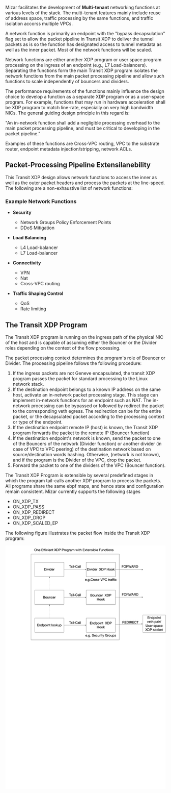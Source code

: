 <!--
SPDX-License-Identifier: MIT
Copyright (c) 2020 The Authors.

Authors: Sherif Abdelwahab <@zasherif>
         Phu Tran          <@phudtran>

Permission is hereby granted, free of charge, to any person obtaining a copy
of this software and associated documentation files (the "Software"), to deal
in the Software without restriction, including without limitation the rights
to use, copy, modify, merge, publish, distribute, sublicense, and/or sell
copies of the Software, and to permit persons to whom the Software is
furnished to do so, subject to the following conditions:The above copyright
notice and this permission notice shall be included in all copies or
substantial portions of the Software.THE SOFTWARE IS PROVIDED "AS IS",
WITHOUT WARRANTY OF ANY KIND, EXPRESS OR IMPLIED, INCLUDING BUT NOT LIMITED
TO THE WARRANTIES OF MERCHANTABILITY, FITNESS FOR A PARTICULAR PURPOSE AND
NONINFRINGEMENT. IN NO EVENT SHALL THE AUTHORS OR COPYRIGHT HOLDERS BE LIABLE
FOR ANY CLAIM, DAMAGES OR OTHER LIABILITY, WHETHER IN AN ACTION OF CONTRACT,
TORT OR OTHERWISE, ARISING FROM, OUT OF OR IN CONNECTION WITH THE SOFTWARE OR
THE USE OR OTHER DEALINGS IN THE SOFTWARE.
-->

Mizar facilitates the development of **Multi-tenant** networking functions at
various levels of the stack. The multi-tenant features mainly include reuse of
address space, traffic processing by the same functions, and traffic isolation
accorss multiple VPCs.

A network function is primarily an endpoint with the "bypass decapsulation" flag
set to allow the packet pipeline in Transit XDP to deliver the tunnel packets as
is so the function has designated access to tunnel metadata as well as the inner
packet. Most of the network functions will be scaled.

Network functions are either another XDP program or user space program
processing on the ingress of an endpoint (e.g., L7 Load-balancers).  Separating
the functions form the main Transit XDP program isolates the network functions
from the main packet processing pipeline and allow such functions to scale
independently of bouncers and dividers.

The performance requirements of the functions mainly influence the design choice
to develop a function as a separate XDP program or as a user-space program. For
example, functions that may run in hardware acceleration shall be XDP program to
match line-rate, especially on very high bandwidth NICs. The general guiding
design principle in this regard is:

"An in-network function shall add a negligible processing overhead to the main
packet processing pipeline, and must be critical to developing in the packet
pipeline."

Examples of these functions are Cross-VPC routing, VPC to the substrate router,
endpoint metadata injection/stripping, network ACLs.

## Packet-Processing Pipeline Extensilanebility

This Transit XDP design allows network functions to access the inner as well as
the outer packet headers and process the packets at the line-speed. The
following are a non-exhaustive list of network functions:

### Example Network Functions

* **Security**
    * Network Groups Policy Enforcement Points
    * DDoS Mitigation

* **Load Balancing**
    * L4 Load-balancer
    * L7 Load-balancer

* **Connectivity**
    * VPN
    * Nat
    * Cross-VPC routing

* **Traffic Shaping Control**
    * QoS
    * Rate limiting


## The Transit XDP Program

The Transit XDP program is running on the ingress path of the physical NIC of
the host and is capable of assuming either the Bouncer or the Divider roles
depending on the context of the flow processing.

The packet processing context determines the program's role of Bouncer or
Divider. The processing pipeline follows the following procedure:

1. If the ingress packets are not Geneve encapsulated, the transit XDP program
   passes the packet for standard processing to the Linux network stack.
1. If the destination endpoint belongs to a known IP address on the same host,
   activate an in-network packet processing stage. This stage can implement
   in-network functions for an endpoint such as NAT. The in-network processing
   can be bypassed or followed by redirect the packet to the corresponding veth
   egress. The redirection can be for the entire packet, or the decapsulated
   packet according to the processing context or type of the endpoint.
1. If the destination endpoint remote IP (host) is known, the Transit XDP
   program forwards the packet to the remote IP (Bouncer function)
1. If the destination endpoint's network is known, send the packet to one of the
   Bouncers of the network (Divider function) or another divider (in case of VPC
   to VPC peering) of the destination network based on source/destination words
   hashing. Otherwise, (network is not known), and if the program is the Divider
   of the VPC, drop the packet.
1. Forward the packet to one of the dividers of the VPC (Bouncer function).

The Transit XDP Program is extensible by several predefined stages in which the
program tail-calls another XDP program to process the packets. All programs
share the same ebpf maps, and hence state and configuration remain consistent.
Mizar currently supports the following stages

* ON_XDP_TX
* ON_XDP_PASS
* ON_XDP_REDIRECT
* ON_XDP_DROP
* ON_XDP_SCALED_EP

The following figure illustrates the packet flow inside the Transit XDP program:

![Packet Pipeline](png/packet_pipeline.png)



